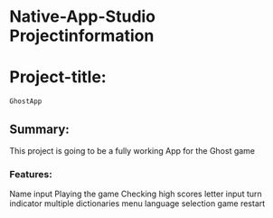 # Native-App-Studio Projectinformation
# Project-title: # 
	GhostApp
	
## Summary: ##
This project is going to be a fully working App for the Ghost game

### Features: ###
Name input
Playing the game
Checking high scores
letter input
turn indicator
multiple dictionaries
menu
language selection
game restart

